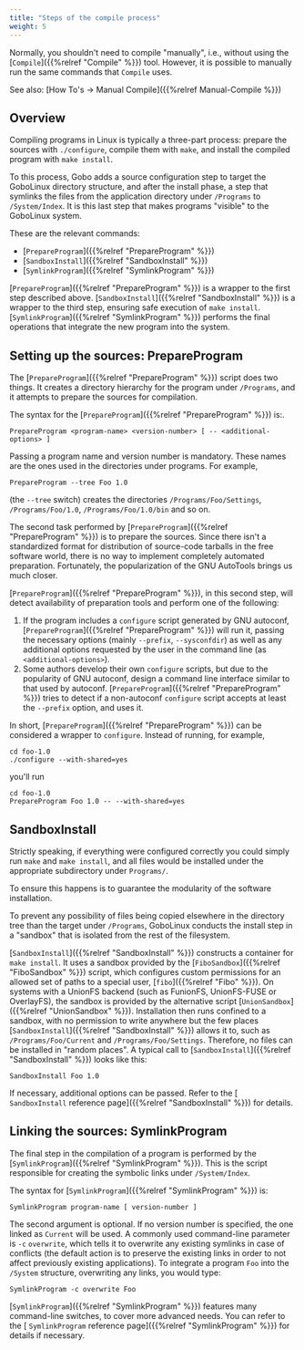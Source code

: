 ```yaml
---
title: "Steps of the compile process"
weight: 5
---
```


Normally, you shouldn't need to compile "manually", i.e., without using the
[`Compile`]({{%relref "Compile" %}}) tool. However, it is possible to manually run
the same commands that `Compile` uses.

See also: [How To's → Manual Compile]({{%relref Manual-Compile %}})

## Overview

Compiling programs in Linux is typically a three-part process: prepare the
sources with `./configure`, compile them with `make`, and install the compiled
program with `make install`.

To this process, Gobo adds a source configuration step to target the GoboLinux
directory structure, and after the install phase, a step that symlinks the files
from the application directory under `/Programs` to `/System/Index`. It is this
last step that makes programs "visible" to the GoboLinux system.

These are the relevant commands:

-   [`PrepareProgram`]({{%relref "PrepareProgram" %}})
-   [`SandboxInstall`]({{%relref "SandboxInstall" %}})
-   [`SymlinkProgram`]({{%relref "SymlinkProgram" %}})

[`PrepareProgram`]({{%relref "PrepareProgram" %}}) is a wrapper to the first step
described above. [`SandboxInstall`]({{%relref "SandboxInstall" %}}) is a wrapper to
the third step, ensuring safe execution of `make install`.
[`SymlinkProgram`]({{%relref "SymlinkProgram" %}}) performs the final operations
that integrate the new program into the system.

## Setting up the sources: PrepareProgram

The [`PrepareProgram`]({{%relref "PrepareProgram" %}}) script does two things. It
creates a directory hierarchy for the program under `/Programs`, and it attempts
to prepare the sources for compilation.

The syntax for the [`PrepareProgram`]({{%relref "PrepareProgram" %}}) is:.

```fish
PrepareProgram <program-name> <version-number> [ -- <additional-options> ]
```

Passing a program name and version number is mandatory. These names are the ones
used in the directories under programs. For example,

```fish
PrepareProgram --tree Foo 1.0
```

(the `--tree` switch) creates the directories `/Programs/Foo/Settings`,
`/Programs/Foo/1.0`, `/Programs/Foo/1.0/bin` and so on.

The second task performed by [`PrepareProgram`]({{%relref "PrepareProgram" %}}) is
to prepare the sources. Since there isn't a standardized format for distribution
of source-code tarballs in the free software world, there is no way to implement
completely automated preparation. Fortunately, the popularization of the GNU
AutoTools brings us much closer.

[`PrepareProgram`]({{%relref "PrepareProgram" %}}), in this second step, will
detect availability of preparation tools and perform one of the following:

1.  If the program includes a `configure` script generated by GNU autoconf,
    [`PrepareProgram`]({{%relref "PrepareProgram" %}}) will run it, passing the
    necessary options (mainly `--prefix`, `--sysconfdir`) as well as any
    additional options requested by the user in the command line (as
    `<additional-options>`).
2.  Some authors develop their own `configure` scripts, but due to the
    popularity of GNU autoconf, design a command line interface similar to that
    used by autoconf. [`PrepareProgram`]({{%relref "PrepareProgram" %}}) tries to
    detect if a non-autoconf `configure` script accepts at least the `--prefix`
    option, and uses it.

In short, [`PrepareProgram`]({{%relref "PrepareProgram" %}}) can be considered a
wrapper to `configure`. Instead of running, for example,

```fish
cd foo-1.0
./configure --with-shared=yes
```

you'll run

```fish
cd foo-1.0
PrepareProgram Foo 1.0 -- --with-shared=yes
```

## SandboxInstall

Strictly speaking, if everything were configured correctly you could simply run
`make` and `make install`, and all files would be installed under the
appropriate subdirectory under `Programs/`.

To ensure this happens is to guarantee the modularity of the software
installation.

To prevent any possibility of files being copied elsewhere in the directory tree
than the target under `/Programs`, GoboLinux conducts the install step in a
"sandbox" that is isolated from the rest of the filesystem.

[`SandboxInstall`]({{%relref "SandboxInstall" %}}) constructs a container for
`make install`. It uses a sandbox provided by the
[`FiboSandbox`]({{%relref "FiboSandbox" %}}) script, which configures custom
permissions for an allowed set of paths to a special user,
[`fibo`]({{%relref "Fibo" %}}). On systems with a UnionFS backend (such as
FunionFS, UnionFS-FUSE or OverlayFS), the sandbox is provided by the alternative
script [`UnionSandbox`]({{%relref "UnionSandbox" %}}). Installation then runs
confined to a sandbox, with no permission to write anywhere but the few places
[`SandboxInstall`]({{%relref "SandboxInstall" %}}) allows it to, such as
`/Programs/Foo/Current` and `/Programs/Foo/Settings`. Therefore, no files can be
installed in "random places". A typical call to
[`SandboxInstall`]({{%relref "SandboxInstall" %}}) looks like this:

```fish
SandboxInstall Foo 1.0
```

If necessary, additional options can be passed. Refer to the [ `SandboxInstall`
reference page]({{%relref "SandboxInstall" %}}) for details.

## Linking the sources: SymlinkProgram

The final step in the compilation of a program is performed by the
[`SymlinkProgram`]({{%relref "SymlinkProgram" %}}). This is the script responsible
for creating the symbolic links under `/System/Index`.

The syntax for [`SymlinkProgram`]({{%relref "SymlinkProgram" %}}) is:

```fish
SymlinkProgram program-name [ version-number ]
```

The second argument is optional. If no version number is specified, the one
linked as `Current` will be used. A commonly used command-line parameter is `-c`
`overwrite`, which tells it to overwrite any existing symlinks in case of
conflicts (the default action is to preserve the existing links in order to not
affect previously existing applications). To integrate a program `Foo` into the
`/System` structure, overwriting any links, you would type:

```fish
SymlinkProgram -c overwrite Foo
```

[`SymlinkProgram`]({{%relref "SymlinkProgram" %}}) features many command-line
switches, to cover more advanced needs. You can refer to the [ `SymlinkProgram`
reference page]({{%relref "SymlinkProgram" %}}) for details if necessary.
